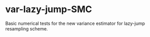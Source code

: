 # var-lazy-jump-SMC
Basic numerical tests for the new variance estimator for lazy-jump resampling scheme.
